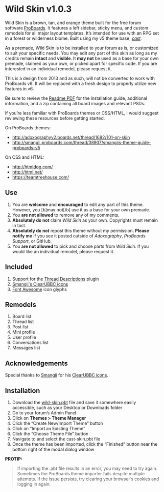 # Wild Skin v1.0.3
Wild Skin is a brown, tan, and orange theme built for the free forum software [ProBoards](https://proboards.com/). It features a left sidebar, sticky menu, and custom remodels for all major layout templates. It’s intended for use with an RPG set in a forest or wilderness biome. Built using my v5 theme base, [*cast*](https://github.com/elli-petersen/pbt-cast).

As a premade, Wild Skin is to be installed to your forum as is, or customized to suit your specific needs. You may edit any part of this skin as long as my credits remain **intact** and **visible**. It **may not** be used as a base for your own premade, claimed as your own, or picked apart for specific code. If you are interested in an individual remodel, please request it.

This is a design from 2013 and as such, will not be converted to work with ProBoards v6. It will be replaced with a fresh design to properly utilize new features in v6.

Be sure to review the [Readme PDF](wild-skin-readme.pdf) for the installation guide, additional information, and a zip containing all board images and relevant PSDs.

If you’re less familiar with ProBoards themes or CSS/HTML, I would suggest reviewing these resources before getting started.

On ProBoards themes:
* http://adoxographyv2.boards.net/thread/1682/101-on-skin
* http://smangii.proboards.com/thread/38907/smangiis-theme-guide-proboards-v5

On CSS and HTML:
* http://htmldog.com/
* http://html.net/
* https://teamtreehouse.com/

## Use
1. You are **welcome** and **encouraged** to edit any part of this theme. However, you [b]may not[/b] use it as a base for your own premade.
2. You **are not allowed** to remove any of my comments.
3. **Absolutely do not** claim *Wild Skin* as your own. Copyrights must remain in tact.
4. **Absolutely do not** repost this theme without my permission. **Please notify me** if you see it posted outside of *Adoxography*, *ProBoards Support*, or GitHub.
5. You **are not allowed** to pick and choose parts from *Wild Skin*. If you would like an individual remodel, please request it.

## Included
1. Support for the [Thread Descriptions](https://www.proboards.com/library/plugins/item/8) plugin
2. [Smangii's ClearUBBC icons](http://smangii.proboards.com/thread/38879/clearubbc-icons-perfect-any-theme)
3. [Font Awesome](https://fortawesome.github.io/Font-Awesome/) icon glyphs

## Remodels
1. Board list
2. Thread list
3. Post list
4. Mini profile
5. User profile
6. Conversations list
7. Messages list

## Acknowledgements
Special thanks to [Smangii](http://smangii.proboards.com/user/1) for his [ClearUBBC icons](http://smangii.proboards.com/thread/38879/clearubbc-icons-perfect-any-theme).

## Installation
1. Download the [wild-skin.pbt](wild-skin.pbt) file and save it somewhere easily accessible, such as your Desktop or Downloads folder
2. Go to your forum’s Admin Panel
3. Click on **Themes > Theme Manager**
4. Click the “Create New/Import Theme” button
5. Click on “Import an Existing Theme”
6. Click the “Choose Theme File” button
7. Navigate to and select the cast-skin.pbt file
8. Once the theme has been imported, click the “Finished” button near the bottom right of the modal dialog window


**PROTIP:**
> If importing the .pbt file results in an error, you may need to try again. Sometimes the ProBoards theme importer fails despite multiple attempts. If the issue persists, try clearing your browser’s cookies and logging in again.
